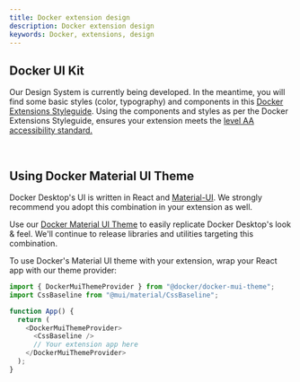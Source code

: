 ```yaml
---
title: Docker extension design
description: Docker extension design
keywords: Docker, extensions, design
---
```


## Docker UI Kit

Our Design System is currently being developed. In the meantime, you will find some basic styles (color, typography) and components in this [Docker Extensions Styleguide](https://www.figma.com/file/U7pLWfEf6IQKUHLhdateBI/Docker-Design-Guidelines?node-id=1%3A28771). Using the components and styles as per the Docker Extensions Styleguide, ensures your extension meets the [level AA accessibility standard.](https://www.w3.org/WAI/WCAG2AA-Conformance)

<br>

## Using Docker Material UI Theme

Docker Desktop's UI is written in React and [Material-UI](https://mui.com/). We strongly recommend you adopt this combination in your extension as well.

Use our [Docker Material UI Theme](https://www.npmjs.com/package/@docker/docker-mui-theme) to easily replicate Docker Desktop's look & feel. We'll continue to release libraries and utilities targeting this combination.

To use Docker's Material UI theme with your extension, wrap your React app with our theme provider:

```typescript
import { DockerMuiThemeProvider } from "@docker/docker-mui-theme";
import CssBaseline from "@mui/material/CssBaseline";

function App() {
  return (
    <DockerMuiThemeProvider>
      <CssBaseline />
      // Your extension app here
    </DockerMuiThemeProvider>
  );
}
```
